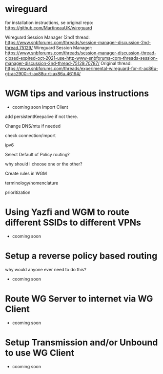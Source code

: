 # wireguard

for installation instructions, se original repo: https://github.com/MartineauUK/wireguard

Wireguard Session Manager (2nd) thread: https://www.snbforums.com/threads/session-manager-discussion-2nd-thread.75129/
Wireguard Session Manager: https://www.snbforums.com/threads/session-manager-discussion-thread-closed-expired-oct-2021-use-http-www-snbforums-com-threads-session-manager-discussion-2nd-thread-75129.70787/
Original thread: https://www.snbforums.com/threads/experimental-wireguard-for-rt-ac86u-gt-ac2900-rt-ax88u-rt-ax86u.46164/

# WGM tips and various instructions
- cooming soon
Import Client

add persistentKeepalive if not there.

Change DNS/mtu if needed

check connection/import

ipv6
  
Select Default of Policy routing?

why should I choose one or the other?
  
Create rules in WGM

terminology/nomenclature

prioritization


# Using Yazfi and WGM to route different SSIDs to different VPNs
- cooming soon

# Setup a reverse policy based routing
why would anyone ever need to do this?
- cooming soon

# Route WG Server to internet via WG Client
- cooming soon

# Setup Transmission and/or Unbound to use WG Client
- cooming soon
